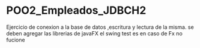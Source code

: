 # POO2_Empleados_JDBCH2
Ejercicio de conexion a la base de datos ,escritura y lectura de la misma.
se deben agregar las librerias de javaFX
el swing test es en caso de Fx no fucione
